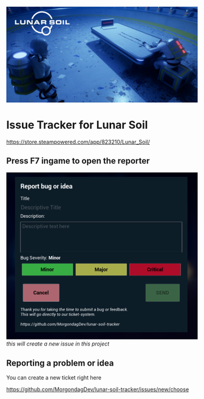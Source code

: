 ![Image](banner.png?raw=true)

# Issue Tracker for Lunar Soil
https://store.steampowered.com/app/823210/Lunar_Soil/

## Press F7 ingame to open the reporter
![Image](ingame.png?raw=true)
*this will create a new issue in this project*

## Reporting a problem or idea
You can create a new ticket right here

https://github.com/MorgondagDev/lunar-soil-tracker/issues/new/choose
